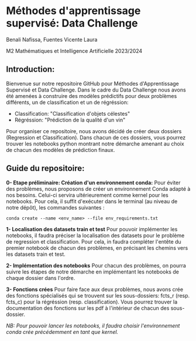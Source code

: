 # Méthodes d'apprentissage supervisé: Data Challenge 
Benali Nafissa, Fuentes Vicente Laura 

M2 Mathématiques et Intelligence Artificielle 2023/2024 

## Introduction: 
Bienvenue sur notre repositoire GitHub pour Méthodes d'Apprentissage Supervisé et Data Challenge. Dans le cadre du Data Challenge nous avons été amenées à construire des modèles prédictifs pour deux problèmes différents, un de classification et un de régréssion: 
- Classification: "Classification d'objets célestes"
- Régréssion: "Prédiction de la qualité d'un vin"

Pour organiser ce repositoire, nous avons décidé de créer deux dossiers (Regression et Classification). Dans chacun de ces dossiers, vous pourrez trouver les notebooks python montrant notre démarche amenant au choix de chacun des modèles de prédiction finaux.  

## Guide du repositoire:
**0- Etape préliminaire: Création d'un environnement conda:**
Pour éviter des problèmes, nous proposons de créer un environnement Conda adapté à nos besoins. Celui-ci servira ultérieurement comme kernel pour les notebooks. Pour cela, il suffit d'exécuter dans le terminal (au niveau de notre dépôt), les commandes suivantes :
```
conda create --name <env_name> --file env_requirements.txt
```

**1- Localisation des datasets train et test**
Pour pouvoir implémenter les notebooks, il faudra préciser la localisation des datasets pour le problème de regression et classification. 
Pour cela, in faudra compléter l'entête du premier notebook de chacun des problèmes, en précisant les chemins vers les datasets train et test. 

**2- Implémentation des notebooks**
Pour chacun des problèmes, on pourra suivre les étapes de notre démarche en implémentant les notebooks de chaque dossier dans l'ordre. 

**3- Fonctions crées**
Pour faire face aux deux problèmes, nous avons crée des fonctions spécialisés qui se trouvent sur les sous-dossiers: fcts_r (resp. fcts_c) pour la régréssion (resp. classification). Vous pourrez trouver la documentation des fonctions sur les pdf à l'intérieur de chacun des sous-dossier. 

*NB: Pour pouvoir lancer les notebooks, il faudra choisir l'environnement conda crée précédemment en tant que kernel.*

